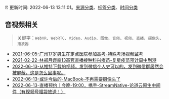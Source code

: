 :alarm_clock: 更新时间: 2022-06-13 13:11:01。[来源分类](../README.md)、[标签分类](../TAGS.md)、[时间分类](../TIMELINE.md)

## 音视频相关


> 关键字：`WebVR`、`WebRTC`、`Video`、`Audio`、`图像`、`音频`、`视频`、`直播`、`摄像头`、`播放器`



- [2021-06-05-广州17岁男生在定点医院参加高考-特殊考场视频监考](https://m.caixin.com/m/2021-06-05/101723418.html) 
- [2021-02-22-林郑月娥率13高官直播接种科兴疫苗-复星疫苗预计周中到港](https://m.caixin.com/m/2021-02-22/101665724.html) 
- [2022-06-13-从推特下载的视频，发到微信个人史可以的，发到微信群居然会被屏蔽，这是怎么回事呢。](https://www.v2ex.com/t/859375) 
- [2022-06-13-或许今后的-MacBook-不再需要摄像头了](https://www.v2ex.com/t/859361) 
- [2022-06-13-直播预约｜今晚-19:00，携手-StreamNative-论道云原生中间件（有视频号福袋放送！）](https://www.v2ex.com/t/859345) 